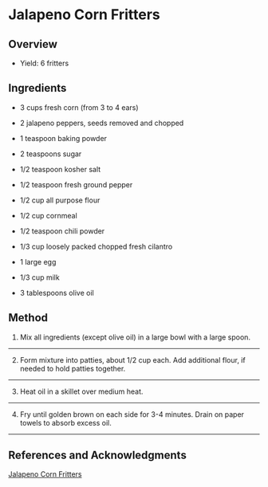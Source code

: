 # Jalapeno Corn Fritters

## Overview

- Yield: 6 fritters

## Ingredients

- 3 cups fresh corn (from 3 to 4 ears)

- 2 jalapeno peppers, seeds removed and chopped

- 1 teaspoon baking powder

- 2 teaspoons sugar

- 1/2 teaspoon kosher salt

- 1/2 teaspoon fresh ground pepper

- 1/2 cup all purpose flour

- 1/2 cup cornmeal

- 1/2 teaspoon chili powder

- 1/3 cup loosely packed chopped fresh cilantro

- 1 large egg

- 1/3 cup milk

- 3 tablespoons olive oil

## Method

1. Mix all ingredients (except olive oil) in a large bowl with a large spoon.
---

2. Form mixture into patties, about 1/2 cup each. Add additional flour, if needed to hold patties together.
---

3. Heat oil in a skillet over medium heat.
---

4. Fry until golden brown on each side for 3-4 minutes.  Drain on paper towels to absorb excess oil.
---

## References and Acknowledgments

[Jalapeno Corn Fritters](https://theblondcook.com/jalapeno-corn-fritters/)
